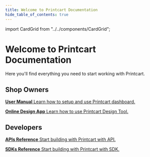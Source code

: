 ```yaml
---
title: Welcome to Printcart Documentation
hide_table_of_contents: true
---
```


import CardGrid from "../../components/CardGrid";

# Welcome to Printcart Documentation

Here you'll find everything you need to start working with Printcart.

## Shop Owners

<CardGrid home>

[**User Manual** Learn how to setup and use Printcart dashboard.](docs/users-manual/get-started)

[**Online Design App** Learn how to use Printcart Design Tool.](docs/users-manual/online-design)

<!-- [**Quickstart Guide** Learn how to make the most of your Printcart.](guides/quickstart.md) -->
</CardGrid>

## Developers

<CardGrid home>

[**APIs Reference** Start building with Printcart with API.](docs/api-reference/intro.md)

[**SDKs Reference** Start building with Printcart with SDK.](docs/sdk-reference/intro.md)

</CardGrid>